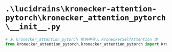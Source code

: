 # `.\lucidrains\kronecker-attention-pytorch\kronecker_attention_pytorch\__init__.py`

```py
# 从 kronecker_attention_pytorch 模块中导入 KroneckerSelfAttention 类
from kronecker_attention_pytorch.kronecker_attention_pytorch import KroneckerSelfAttention
```
